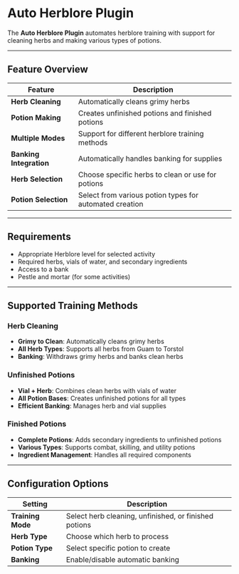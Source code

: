 # Auto Herblore Plugin

The **Auto Herblore Plugin** automates herblore training with support for cleaning herbs and making various types of potions.

---

## Feature Overview

| Feature                    | Description                                                    |
|----------------------------|----------------------------------------------------------------|
| **Herb Cleaning**          | Automatically cleans grimy herbs                              |
| **Potion Making**          | Creates unfinished potions and finished potions               |
| **Multiple Modes**         | Support for different herblore training methods               |
| **Banking Integration**    | Automatically handles banking for supplies                     |
| **Herb Selection**         | Choose specific herbs to clean or use for potions             |
| **Potion Selection**       | Select from various potion types for automated creation       |

---

## Requirements

- Appropriate Herblore level for selected activity
- Required herbs, vials of water, and secondary ingredients
- Access to a bank
- Pestle and mortar (for some activities)

---

## Supported Training Methods

### Herb Cleaning
- **Grimy to Clean**: Automatically cleans grimy herbs
- **All Herb Types**: Supports all herbs from Guam to Torstol
- **Banking**: Withdraws grimy herbs and banks clean herbs

### Unfinished Potions
- **Vial + Herb**: Combines clean herbs with vials of water
- **All Potion Bases**: Creates unfinished potions for all types
- **Efficient Banking**: Manages herb and vial supplies

### Finished Potions
- **Complete Potions**: Adds secondary ingredients to unfinished potions
- **Various Types**: Supports combat, skilling, and utility potions
- **Ingredient Management**: Handles all required components

---

## Configuration Options

| Setting              | Description                                        |
|----------------------|----------------------------------------------------|
| **Training Mode**    | Select herb cleaning, unfinished, or finished potions |
| **Herb Type**        | Choose which herb to process                       |
| **Potion Type**      | Select specific potion to create                   |
| **Banking**          | Enable/disable automatic banking                   |

